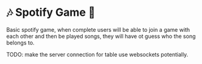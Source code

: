 # 🎶 Spotify Game 🧱

Basic spotify game, when complete users will be able to join a game with each other and then be played songs, they will have ot guess who the song belongs to.

TODO: make the server connection for table use websockets potentially.